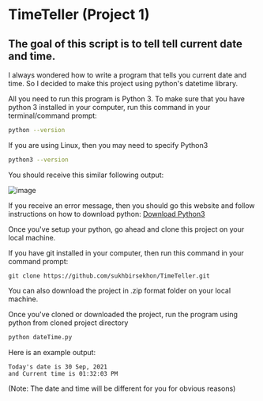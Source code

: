 # TimeTeller (Project 1)

## The goal of this script is to tell tell current date and time.

I always wondered how to write a program that tells you current date and time. So I decided to make this project using python's datetime library. 

All you need to run this program is Python 3. To make sure that you have python 3 installed in your computer, run this command in your terminal/command prompt: 

```bash
python --version
```

If you are using Linux, then you may need to specify Python3
```bash
python3 --version
```
You should receive this similar following output: 

![image](https://user-images.githubusercontent.com/43282559/135504563-5988f86c-6b88-49ce-a1b9-49495d77625f.png)

If you receive an error message, then you should go this website and follow instructions on how to download python: <a href="https://www.python.org/downloads/">Download Python3</a>

Once you've setup your python, go ahead and clone this project on your local machine. 

If you have git installed in your computer, then run this command in your command prompt:

```git
git clone https://github.com/sukhbirsekhon/TimeTeller.git
```

You can also download the project in .zip format folder on your local machine. 

Once you've cloned or downloaded the project, run the program using python from cloned project directory

```python
python dateTime.py
```

Here is an example output:

```
Today's date is 30 Sep, 2021
and Current time is 01:32:03 PM
```

(Note: The date and time will be different for you for obvious reasons)


